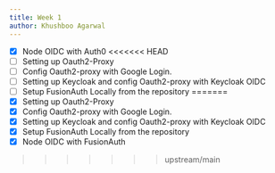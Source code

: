 ```yaml
---
title: Week 1
author: Khushboo Agarwal
---
```


<!--

-->

- [x] Node OIDC with Auth0
<<<<<<< HEAD
- [ ] Setting up Oauth2-Proxy
- [ ] Config Oauth2-proxy with Google Login.
- [ ] Setting up Keycloak and config Oauth2-proxy with Keycloak OIDC
- [ ] Setup FusionAuth Locally from the repository
=======
- [x] Setting up Oauth2-Proxy
- [x] Config Oauth2-proxy with Google Login.
- [x] Setting up Keycloak and config Oauth2-proxy with Keycloak OIDC
- [x] Setup FusionAuth Locally from the repository
- [x] Node OIDC with FusionAuth
>>>>>>> upstream/main



